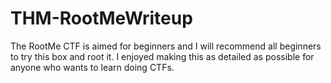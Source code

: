 # THM-RootMeWriteup
The RootMe CTF is aimed for beginners and I will recommend all beginners to try this box and root it.
I enjoyed making this as detailed as possible for anyone who wants to learn doing CTFs.
